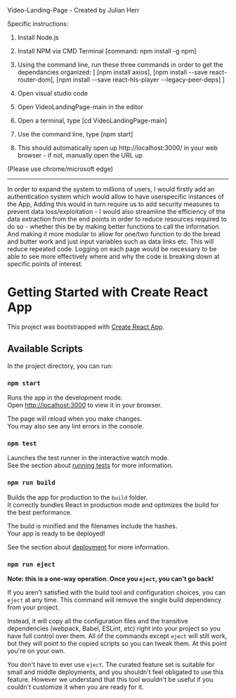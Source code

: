 Video-Landing-Page  - Created by Julian Herr


Specific instructions:

1. Install Node.js
2. Install NPM via CMD Terminal [command: npm install -g npm]
8. Using the command line, run these three commands in order to get the dependancies organized:
[
[npm install axios],
[npm install --save react-router-dom],
[npm install --save react-hls-player --legacy-peer-deps]
]

3. Open visual studio code
4. Open VideoLandingPage-main in the editor
5. Open a terminal, type [cd VideoLandingPage-main]
6. Use the command line, type [npm start]
7. This should automatically open up http://localhost:3000/ in your web browser - if not, manually open the URL up

(Please use chrome/microsoft edge)

_____________________________________________________________________________________________________________________

In order to expand the system to millions of users, I would firstly add an authentication system which would allow to have userspecific instances of the App,
Adding this would in turn require us to add security measures to prevent data loss/exploitation - I would also streamline the efficiency of the data extraction from the end points in order to reduce resources required to do so - whether this be by making better functions to call the information.
And making it more modular to allow for one/two function to do the bread and butter work and just input variables such as data links etc. This will reduce repeated code.
Logging on each page would be necessary to be able to see more effectively where and why the code is breaking down at specific points of interest.

# Getting Started with Create React App

This project was bootstrapped with [Create React App](https://github.com/facebook/create-react-app).

## Available Scripts

In the project directory, you can run:

### `npm start`

Runs the app in the development mode.\
Open [http://localhost:3000](http://localhost:3000) to view it in your browser.

The page will reload when you make changes.\
You may also see any lint errors in the console.

### `npm test`

Launches the test runner in the interactive watch mode.\
See the section about [running tests](https://facebook.github.io/create-react-app/docs/running-tests) for more information.

### `npm run build`

Builds the app for production to the `build` folder.\
It correctly bundles React in production mode and optimizes the build for the best performance.

The build is minified and the filenames include the hashes.\
Your app is ready to be deployed!

See the section about [deployment](https://facebook.github.io/create-react-app/docs/deployment) for more information.

### `npm run eject`

**Note: this is a one-way operation. Once you `eject`, you can't go back!**

If you aren't satisfied with the build tool and configuration choices, you can `eject` at any time. This command will remove the single build dependency from your project.

Instead, it will copy all the configuration files and the transitive dependencies (webpack, Babel, ESLint, etc) right into your project so you have full control over them. All of the commands except `eject` will still work, but they will point to the copied scripts so you can tweak them. At this point you're on your own.

You don't have to ever use `eject`. The curated feature set is suitable for small and middle deployments, and you shouldn't feel obligated to use this feature. However we understand that this tool wouldn't be useful if you couldn't customize it when you are ready for it.